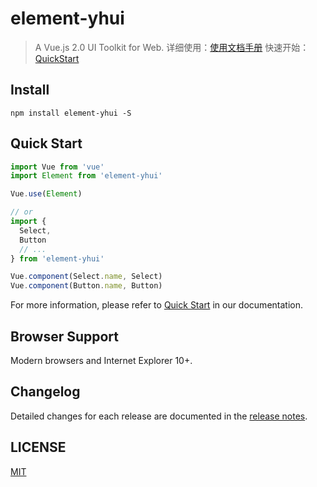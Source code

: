 # element-yhui
> A Vue.js 2.0 UI Toolkit for Web.
> 详细使用：[使用文档手册](http://mschool.tech/yhui/#/zh-CN)
> 快速开始：[QuickStart](http://mschool.tech/yhui/#/zh-CN/component/quickstart)

## Install
```shell
npm install element-yhui -S
```

## Quick Start
``` javascript
import Vue from 'vue'
import Element from 'element-yhui'

Vue.use(Element)

// or
import {
  Select,
  Button
  // ...
} from 'element-yhui'

Vue.component(Select.name, Select)
Vue.component(Button.name, Button)
```
For more information, please refer to [Quick Start](http://mschool.tech/yhui/#/en-US/component/quickstart) in our documentation.

## Browser Support
Modern browsers and Internet Explorer 10+.

## Changelog
Detailed changes for each release are documented in the [release notes](https://github.com/aosnow/element-yhui/releases).

## LICENSE
[MIT](LICENSE)
